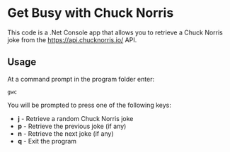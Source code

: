 # Get Busy with Chuck Norris
This code is a .Net Console app that allows you to retrieve a Chuck Norris joke from the https://api.chucknorris.io/ API.

## Usage
At a command prompt in the program folder enter:

`gwc`

You will be prompted to press one of the following keys:

- **j** - Retrieve a random Chuck Norris joke
- **p** - Retrieve the previous joke (if any)
- **n** - Retrieve the next joke (if any)
- **q** - Exit the program

